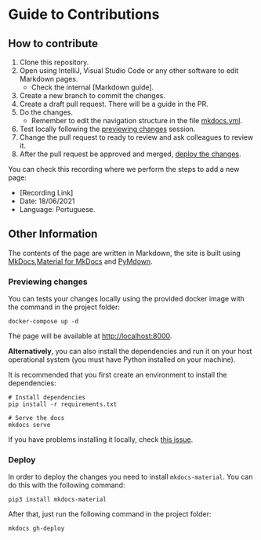 # Guide to Contributions

## How to contribute

1. Clone this repository.
2. Open using IntelliJ, Visual Studio Code or any other software to edit Markdown pages.
   - Check the internal [Markdown guide].
3. Create a new branch to commit the changes.
4. Create a draft pull request. There will be a guide in the PR.
5. Do the changes.
   - Remember to edit the navigation structure in the file [mkdocs.yml](./mkdocs.yml).
6. Test locally following the [previewing changes](#previewing-changes) session.
7. Change the pull request to ready to review and ask colleagues to review it.
8. After the pull request be approved and merged, [deploy the changes](#deploy).

You can check this recording where we perform the steps to add a new page:

- [Recording Link]
- Date: 18/06/2021
- Language: Portuguese.

## Other Information

The contents of the page are written in Markdown, the site is built using [MkDocs](),[Material for MkDocs]() and [PyMdown]().

### Previewing changes

You can tests your changes locally using the provided docker image with the command in the project folder:

    docker-compose up -d

The page will be available at <http://localhost:8000>.

**Alternatively**, you can also install the dependencies and run it on your host operational system (you must have Python installed on your machine).

It is recommended that you first create an environment to install the dependencies:

```Shell
# Install dependencies
pip install -r requirements.txt

# Serve the docs
mkdocs serve
```

If you have problems installing it locally, check [this issue](https://github.com/mkdocs/mkdocs/issues/195).

### Deploy

In order to deploy the changes you need to install `mkdocs-material`. You can do this with the following command:

    pip3 install mkdocs-material

After that, just run the following command in the project folder:

    mkdocs gh-deploy

